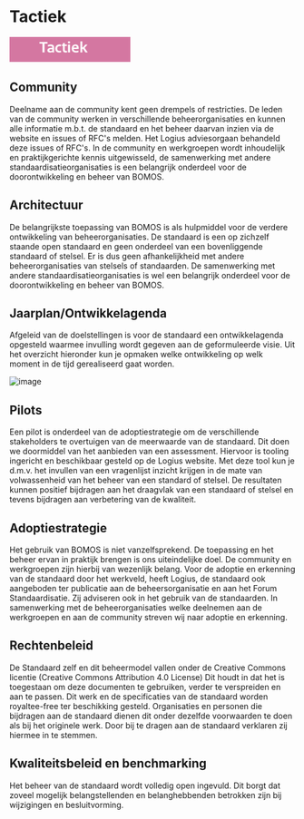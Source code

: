 

# Tactiek

![Tactiek](images/image7.png "Tactiek")

## Community

Deelname aan de community kent geen drempels of restricties. De leden
van de community werken in verschillende beheerorganisaties en kunnen
alle informatie m.b.t. de standaard en het beheer daarvan inzien via de
website en issues of RFC\'s melden. Het Logius adviesorgaan behandeld
deze issues of RFC's. In de community en werkgroepen wordt inhoudelijk
en praktijkgerichte kennis uitgewisseld, de samenwerking met andere
standaardisatieorganisaties is een belangrijk onderdeel voor de
doorontwikkeling en beheer van BOMOS.

## Architectuur

De belangrijkste toepassing van BOMOS is als hulpmiddel voor de verdere
ontwikkeling van beheerorganisaties. De standaard is een op zichzelf
staande open standaard en geen onderdeel van een bovenliggende standaard
of stelsel. Er is dus geen afhankelijkheid met andere beheerorganisaties
van stelsels of standaarden. De samenwerking met andere
standaardisatieorganisaties is wel een belangrijk onderdeel voor de
doorontwikkeling en beheer van BOMOS.

## Jaarplan/Ontwikkelagenda

Afgeleid van de doelstellingen is voor de standaard een ontwikkelagenda
opgesteld waarmee invulling wordt gegeven aan de geformuleerde visie.
Uit het overzicht hieronder kun je opmaken welke ontwikkeling op welk
moment in de tijd gerealiseerd gaat worden.

![image](https://user-images.githubusercontent.com/94606563/191778796-75efd997-6500-4fb2-8f67-47ccd597f653.png)


## Pilots

Een pilot is onderdeel van de adoptiestrategie om de verschillende
stakeholders te overtuigen van de meerwaarde van de standaard. Dit doen
we doormiddel van het aanbieden van een assessment. Hiervoor is tooling
ingericht en beschikbaar gesteld op de Logius website. Met deze tool kun
je d.m.v. het invullen van een vragenlijst inzicht krijgen in de mate
van volwassenheid van het beheer van een standard of stelsel. De
resultaten kunnen positief bijdragen aan het draagvlak van een standaard
of stelsel en tevens bijdragen aan verbetering van de kwaliteit.

## Adoptiestrategie

Het gebruik van BOMOS is niet vanzelfsprekend. De toepassing en het
beheer ervan in praktijk brengen is ons uiteindelijke doel. De community
en werkgroepen zijn hierbij van wezenlijk belang. Voor de adoptie en
erkenning van de standaard door het werkveld, heeft Logius, de standaard
ook aangeboden ter publicatie aan de beheersorganisatie en aan het Forum
Standaardisatie. Zij adviseren ook in het gebruik van de standaarden. In
samenwerking met de beheerorganisaties welke deelnemen aan de
werkgroepen en aan de community streven wij naar adoptie en erkenning.

## Rechtenbeleid

De Standaard zelf en dit beheermodel vallen onder de Creative Commons
licentie (Creative Commons Attribution 4.0 License) Dit houdt in dat het
is toegestaan om deze documenten te gebruiken, verder te verspreiden en
aan te passen. Dit werk en de specificaties van de standaard worden
royaltee-free ter beschikking gesteld. Organisaties en personen die
bijdragen aan de standaard dienen dit onder dezelfde voorwaarden te doen
als bij het originele werk. Door bij te dragen aan de standaard
verklaren zij hiermee in te stemmen.

## Kwaliteitsbeleid en benchmarking

Het beheer van de standaard wordt volledig open ingevuld. Dit borgt dat
zoveel mogelijk belangstellenden en belanghebbenden betrokken zijn bij
wijzigingen en besluitvorming.
